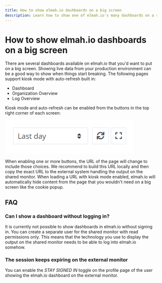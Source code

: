 ```yaml
---
title: How to show elmah.io dashboards on a big screen
description: Learn how to show one of elmah.io's many dashboards on a shared monitor in your office.
---
```


# How to show elmah.io dashboards on a big screen

There are several dashboards available on elmah.io that you'd want to put on a big screen. Showing live data from your production environment can be a good way to show when things start breaking. The following pages support kiosk mode with auto-refresh built in:

- Dashboard
- Organization Overview
- Log Overview

Kiosk mode and auto-refresh can be enabled from the buttons in the top right corner of each screen:

![Kiosk mode and auto-refresh buttons](images/log-overview-buttons.png)

When enabling one or more buttons, the URL of the page will change to include those choices. We recommend to build this URL locally and then copy the exact URL to the external system handling the output on the shared monitor. When loading a URL with kiosk mode enabled, elmah.io will automatically hide content from the page that you wouldn't need on a big screen like the cookie popup.

## FAQ

### Can I show a dashboard without logging in?

It is currently not possible to show dashboards in elmah.io without signing in. You can create a separate user for the shared monitor with read permissions only. This means that the technology you use to display the output on the shared monitor needs to be able to log into elmah.io somehow.

### The session keeps expiring on the external monitor

You can enable the *STAY SIGNED IN* toggle on the profile page of the user showing the elmah.io dashboard on the external monitor.